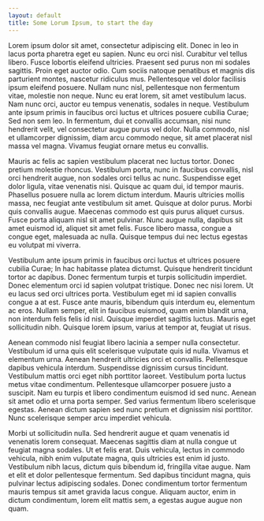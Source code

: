 ```yaml
---
layout: default
title: Some Lorum Ipsum, to start the day
---
```


Lorem ipsum dolor sit amet, consectetur adipiscing elit. Donec in leo in lacus porta pharetra eget eu sapien. Nunc eu orci nisl. Curabitur vel tellus libero. Fusce lobortis eleifend ultricies. Praesent sed purus non mi sodales sagittis. Proin eget auctor odio. Cum sociis natoque penatibus et magnis dis parturient montes, nascetur ridiculus mus. Pellentesque vel dolor facilisis ipsum eleifend posuere. Nullam nunc nisl, pellentesque non fermentum vitae, molestie non neque. Nunc eu erat lorem, sit amet vestibulum lacus. Nam nunc orci, auctor eu tempus venenatis, sodales in neque. Vestibulum ante ipsum primis in faucibus orci luctus et ultrices posuere cubilia Curae; Sed non sem leo. In fermentum, dui et convallis accumsan, nisi nunc hendrerit velit, vel consectetur augue purus vel dolor. Nulla commodo, nisl et ullamcorper dignissim, diam arcu commodo neque, sit amet placerat nisl massa vel magna. Vivamus feugiat ornare metus eu convallis.

Mauris ac felis ac sapien vestibulum placerat nec luctus tortor. Donec pretium molestie rhoncus. Vestibulum porta, nunc in faucibus convallis, nisl orci hendrerit augue, non sodales orci tellus ac nunc. Suspendisse eget dolor ligula, vitae venenatis nisi. Quisque ac quam dui, id tempor mauris. Phasellus posuere nulla ac lorem dictum interdum. Mauris ultricies mollis massa, nec feugiat ante vestibulum sit amet. Quisque at dolor purus. Morbi quis convallis augue. Maecenas commodo est quis purus aliquet cursus. Fusce porta aliquam nisl sit amet pulvinar. Nunc augue nulla, dapibus sit amet euismod id, aliquet sit amet felis. Fusce libero massa, congue a congue eget, malesuada ac nulla. Quisque tempus dui nec lectus egestas eu volutpat mi viverra.

Vestibulum ante ipsum primis in faucibus orci luctus et ultrices posuere cubilia Curae; In hac habitasse platea dictumst. Quisque hendrerit tincidunt tortor ac dapibus. Donec fermentum turpis et turpis sollicitudin imperdiet. Donec elementum orci id sapien volutpat tristique. Donec nec nisi lorem. Ut eu lacus sed orci ultrices porta. Vestibulum eget mi id sapien convallis congue a at est. Fusce ante mauris, bibendum quis interdum eu, elementum ac eros. Nullam semper, elit in faucibus euismod, quam enim blandit urna, non interdum felis felis id nisl. Quisque imperdiet sagittis luctus. Mauris eget sollicitudin nibh. Quisque lorem ipsum, varius at tempor at, feugiat ut risus.

Aenean commodo nisl feugiat libero lacinia a semper nulla consectetur. Vestibulum id urna quis elit scelerisque vulputate quis id nulla. Vivamus et elementum urna. Aenean hendrerit ultricies orci et convallis. Pellentesque dapibus vehicula interdum. Suspendisse dignissim cursus tincidunt. Vestibulum mattis orci eget nibh porttitor laoreet. Vestibulum porta luctus metus vitae condimentum. Pellentesque ullamcorper posuere justo a suscipit. Nam eu turpis et libero condimentum euismod id sed nunc. Aenean sit amet odio et urna porta semper. Sed varius fermentum libero scelerisque egestas. Aenean dictum sapien sed nunc pretium et dignissim nisi porttitor. Nunc scelerisque semper arcu imperdiet vehicula.

Morbi ut sollicitudin nulla. Sed hendrerit augue et quam venenatis id venenatis lorem consequat. Maecenas sagittis diam at nulla congue ut feugiat magna sodales. Ut et felis erat. Duis vehicula, lectus in commodo vehicula, nibh enim vulputate magna, quis ultricies est enim id justo. Vestibulum nibh lacus, dictum quis bibendum id, fringilla vitae augue. Nam et elit et dolor pellentesque fermentum. Sed dapibus tincidunt magna, quis pulvinar lectus adipiscing sodales. Donec condimentum tortor fermentum mauris tempus sit amet gravida lacus congue. Aliquam auctor, enim in dictum condimentum, lorem elit mattis sem, a egestas augue augue non quam.
